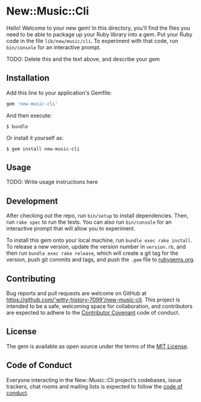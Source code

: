 # New::Music::Cli
Hello!
Welcome to your new gem! In this directory, you'll find the files you need to be able to package up your Ruby library into a gem. Put your Ruby code in the file `lib/new/music/cli`. To experiment with that code, run `bin/console` for an interactive prompt.

TODO: Delete this and the text above, and describe your gem

## Installation

Add this line to your application's Gemfile:

```ruby
gem 'new-music-cli'
```

And then execute:

    $ bundle

Or install it yourself as:

    $ gem install new-music-cli

## Usage

TODO: Write usage instructions here

## Development

After checking out the repo, run `bin/setup` to install dependencies. Then, run `rake spec` to run the tests. You can also run `bin/console` for an interactive prompt that will allow you to experiment.

To install this gem onto your local machine, run `bundle exec rake install`. To release a new version, update the version number in `version.rb`, and then run `bundle exec rake release`, which will create a git tag for the version, push git commits and tags, and push the `.gem` file to [rubygems.org](https://rubygems.org).

## Contributing

Bug reports and pull requests are welcome on GitHub at https://github.com/'witty-history-7099'/new-music-cli. This project is intended to be a safe, welcoming space for collaboration, and contributors are expected to adhere to the [Contributor Covenant](http://contributor-covenant.org) code of conduct.

## License

The gem is available as open source under the terms of the [MIT License](https://opensource.org/licenses/MIT).

## Code of Conduct

Everyone interacting in the New::Music::Cli project’s codebases, issue trackers, chat rooms and mailing lists is expected to follow the [code of conduct](https://github.com/'witty-history-7099'/new-music-cli/blob/master/CODE_OF_CONDUCT.md).
